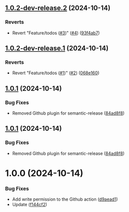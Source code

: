 ## [1.0.2-dev-release.2](https://github.com/subhashish-clg/semver-prototype/compare/v1.0.2-dev-release.1...v1.0.2-dev-release.2) (2024-10-14)


### Reverts

* Revert "Feature/todos ([#3](https://github.com/subhashish-clg/semver-prototype/issues/3))" ([#4](https://github.com/subhashish-clg/semver-prototype/issues/4)) ([93f4ab7](https://github.com/subhashish-clg/semver-prototype/commit/93f4ab7f6152b37e9b4f7fdfebe440db207bb86a))

## [1.0.2-dev-release.1](https://github.com/subhashish-clg/semver-prototype/compare/v1.0.1...v1.0.2-dev-release.1) (2024-10-14)


### Reverts

* Revert "Feature/todos ([#1](https://github.com/subhashish-clg/semver-prototype/issues/1))" ([#2](https://github.com/subhashish-clg/semver-prototype/issues/2)) ([068e160](https://github.com/subhashish-clg/semver-prototype/commit/068e16015188c94030b5c6ecfb53e515aec8391e))

## [1.0.1](https://github.com/subhashish-clg/semver-prototype/compare/v1.0.0...v1.0.1) (2024-10-14)


### Bug Fixes

* Removed Github plugin for semantic-release ([84ad8f8](https://github.com/subhashish-clg/semver-prototype/commit/84ad8f8792eb5362759028a27da9ff4415e09ade))

## [1.0.1](https://github.com/subhashish-clg/semver-prototype/compare/v1.0.0...v1.0.1) (2024-10-14)


### Bug Fixes

* Removed Github plugin for semantic-release ([84ad8f8](https://github.com/subhashish-clg/semver-prototype/commit/84ad8f8792eb5362759028a27da9ff4415e09ade))

# 1.0.0 (2024-10-14)


### Bug Fixes

* Add write permission to the Github action ([d9aead1](https://github.com/subhashish-clg/semver-prototype/commit/d9aead113a5b1e96ada1de8f4e8b2d3b1b1b7146))
* Update ([f144cf2](https://github.com/subhashish-clg/semver-prototype/commit/f144cf28541f86040f2cbd4c3201f0954db6aa0c))
